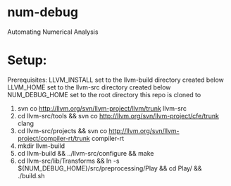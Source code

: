num-debug
=========

Automating Numerical Analysis

Setup:
======

Prerequisites:
LLVM_INSTALL set to the llvm-build directory created below
LLVM_HOME set to the llvm-src directory created below
NUM_DEBUG_HOME set to the root directory this repo is cloned to

1. svn co http://llvm.org/svn/llvm-project/llvm/trunk llvm-src
2. cd llvm-src/tools && svn co http://llvm.org/svn/llvm-project/cfe/trunk clang
3. cd llvm-src/projects && svn co http://llvm.org/svn/llvm-project/compiler-rt/trunk compiler-rt
4. mkdir llvm-build
5. cd llvm-build && ../llvm-src/configure && make
6. cd llvm-src/lib/Transforms && ln -s ${NUM_DEBUG_HOME}/src/preprocessing/Play && cd Play/ && ./build.sh
